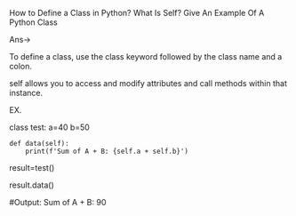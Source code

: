 How to Define a Class in Python? What Is Self? Give An Example Of 
A Python Class 


Ans-> 

To define a class, use the class keyword followed by the class name and a colon.

self allows you to access and modify attributes and call methods within that instance.

EX.

class test:
    a=40
    b=50

    def data(self):
        print(f'Sum of A + B: {self.a + self.b}')

result=test()

result.data()

#Output: Sum of A + B: 90